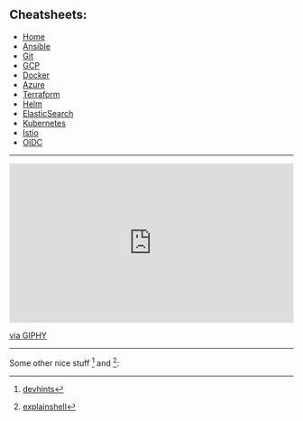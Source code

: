 ## Cheatsheets:

* <ins>[Home](#)</ins>
* [Ansible](ansible.md)
* [Git](git.md)
* [GCP](gcp.md)
* [Docker](docker.md)
* [Azure](azure.md)
* [Terraform](terraform.md)
* [Helm](helm.md)
* [ElasticSearch](elastic.md)
* [Kubernetes](k8s.md)
* [Istio](istio.md)
* [OIDC](openID.md)

---

 <div style="width:100%;height:0;padding-bottom:56%;position:relative;"><iframe src="https://giphy.com/embed/JQYDNJDw8kovFBTZ9l" width="100%" height="100%" style="position:absolute" frameBorder="0" class="giphy-embed" allowFullScreen></iframe></div><p><a href="https://giphy.com/gifs/cheetos-cheeto-cheetos-popcorn-chester-cheetah-JQYDNJDw8kovFBTZ9l">via GIPHY</a></p>

---

Some other nice stuff [^1] and [^2]:

 [^1]:  [devhints](https://devhints.io/) 
 [^2]: [explainshell](https://explainshell.com/)